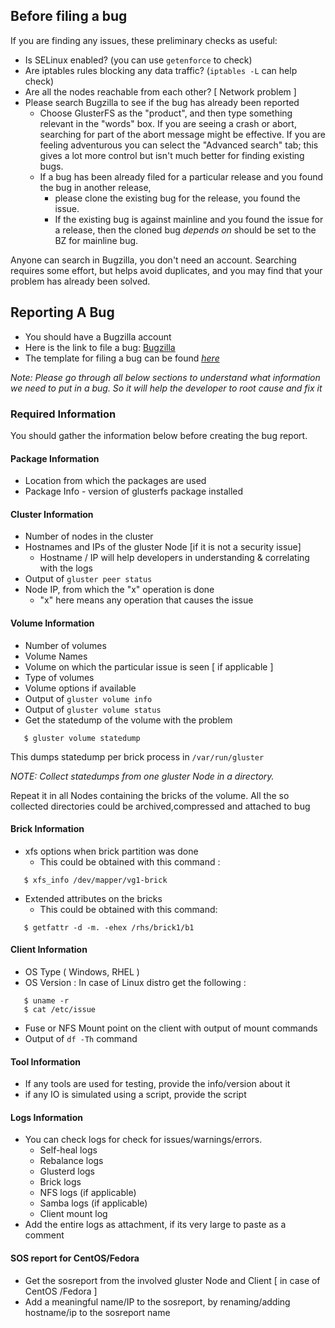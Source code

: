 Before filing a bug
-------------------

If you are finding any issues, these preliminary checks as useful:

-   Is SELinux enabled? (you can use `getenforce` to check)
-   Are iptables rules blocking any data traffic? (`iptables -L` can
    help check)
-   Are all the nodes reachable from each other? [ Network problem ]
-   Please search Bugzilla to see if the bug has already been reported
    -   Choose GlusterFS as the "product", and then type something
        relevant in the "words" box. If you are seeing a crash or abort,
        searching for part of the abort message might be effective. If
        you are feeling adventurous you can select the "Advanced search"
        tab; this gives a lot more control but isn't much better for
        finding existing bugs.
    -   If a bug has been already filed for a particular release and you
        found the bug in another release,
        -   please clone the existing bug for the release, you found the
            issue.
        -   If the existing bug is against mainline and you found the
            issue for a release, then the cloned bug *depends on* should
            be set to the BZ for mainline bug.

Anyone can search in Bugzilla, you don't need an account. Searching
requires some effort, but helps avoid duplicates, and you may find that
your problem has already been solved.

Reporting A Bug
---------------

-   You should have a Bugzilla account
-   Here is the link to file a bug:
    [Bugzilla](https://bugzilla.redhat.com/enter_bug.cgi?product=GlusterFS)
-   The template for filing a bug can be found [
    *here*](./Bug-Reporting-Guidelines.md)

*Note: Please go through all below sections to understand what
information we need to put in a bug. So it will help the developer to
root cause and fix it*

### Required Information

You should gather the information below before creating the bug report.

#### Package Information

-   Location from which the packages are used
-   Package Info - version of glusterfs package installed

#### Cluster Information

-   Number of nodes in the cluster
-   Hostnames and IPs of the gluster Node [if it is not a security
    issue]
    -   Hostname / IP will help developers in understanding &
        correlating with the logs
-   Output of `gluster peer status`
-   Node IP, from which the "x" operation is done
    -   "x" here means any operation that causes the issue

#### Volume Information

-   Number of volumes
-   Volume Names
-   Volume on which the particular issue is seen [ if applicable ]
-   Type of volumes
-   Volume options if available
-   Output of `gluster volume info`
-   Output of `gluster volume status`
-   Get the statedump of the volume with the problem

`   $ gluster volume statedump `<vol-name>

This dumps statedump per brick process in `/var/run/gluster`

*NOTE: Collect statedumps from one gluster Node in a directory.*

Repeat it in all Nodes containing the bricks of the volume. All the so
collected directories could be archived,compressed and attached to bug

#### Brick Information

-   xfs options when brick partition was done
    -   This could be obtained with this command :

`   $ xfs_info /dev/mapper/vg1-brick`

-   Extended attributes on the bricks
    -   This could be obtained with this command:

`   $ getfattr -d -m. -ehex /rhs/brick1/b1`

#### Client Information

-   OS Type ( Windows, RHEL )
-   OS Version : In case of Linux distro get the following :

`   $ uname -r`\
`   $ cat /etc/issue`

-   Fuse or NFS Mount point on the client with output of mount commands
-   Output of `df -Th` command

#### Tool Information

-   If any tools are used for testing, provide the info/version about it
-   if any IO is simulated using a script, provide the script

#### Logs Information

-   You can check logs for check for issues/warnings/errors.
    -   Self-heal logs
    -   Rebalance logs
    -   Glusterd logs
    -   Brick logs
    -   NFS logs (if applicable)
    -   Samba logs (if applicable)
    -   Client mount log
-   Add the entire logs as attachment, if its very large to paste as a
    comment

#### SOS report for CentOS/Fedora

-   Get the sosreport from the involved gluster Node and Client [ in
    case of CentOS /Fedora ]
-   Add a meaningful name/IP to the sosreport, by renaming/adding
    hostname/ip to the sosreport name
